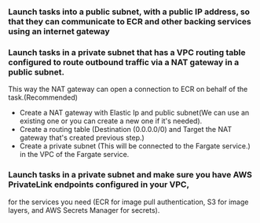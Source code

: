 ### Launch tasks into a public subnet, with a public IP address, so that they can communicate to ECR and other backing services using an internet gateway


### Launch tasks in a private subnet that has a VPC routing table configured to route outbound traffic via a NAT gateway in a public subnet. 
This way the NAT gateway can open a connection to ECR on behalf of the task.(Recommended)
+ Create a NAT gateway with Elastic Ip and public subnet(We can use an existing one or you can create a new one if it's needed).
+ Create a routing table (Destination (0.0.0.0/0) and Target the NAT gateway that's created previous step.)
+ Create a private subnet (This will be connected to the Fargate service.) in the VPC of the Fargate service.

### Launch tasks in a private subnet and make sure you have AWS PrivateLink endpoints configured in your VPC,
for the services you need (ECR for image pull authentication, S3 for image layers, and AWS Secrets Manager for secrets).
